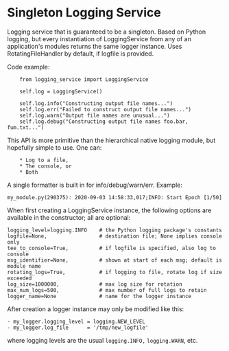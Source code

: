# Singleton Logging Service

Logging service that is guaranteed to be a singleton. Based on Python
logging, but every instantiation of LoggingService from any of an
application's modules returns the same logger instance. Uses
RotatingFileHandler by default, if logfile is provided.

Code example:

        from logging_service import LoggingService

        self.log = LoggingService()

        self.log.info("Constructing output file names...")
        self.log.err("Failed to construct output file names...")
        self.log.warn("Output file names are unusual...")
        self.log.debug("Constructing output file names foo.bar, fum.txt...")

This API is more primitive than the hierarchical native logging
module, but hopefully simple to use. One can:

        * Log to a file,
        * The console, or
        * Both
        
A single formatter is built in for info/debug/warn/err. Example:

`my_module.py(290375): 2020-09-03 14:58:33,017;INFO: Start Epoch [1/50]`

When first creating a LoggingService instance, the following options
are available in the constructor; all are optional:

    logging_level=logging.INFO    # the Python logging package's constants
    logfile=None,                 # destination file; None implies console only
    tee_to_console=True,          # if logfile is specified, also log to console
    msg_identifier=None,          # shown at start of each msg; default is module name
    rotating_logs=True,           # if logging to file, rotate log if size exceeded
    log_size=1000000,             # max log size for rotation
    max_num_logs=500,             # max number of full logs to retain
    logger_name=None              # name for the logger instance

After creation a logger instance may only be modified like this:

    - my_logger.logging_level = logging.NEW_LEVEL
    - my_logger.log_file      = '/tmp/new_logfile'

where logging levels are the usual `logging.INFO,` `logging.WARN`, etc.



